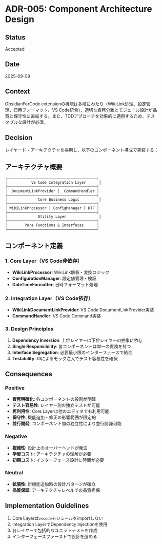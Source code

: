 # ADR-005: Component Architecture Design

## Status
Accepted

## Date
2025-09-09

## Context
ObsidianForCode extensionの機能は多岐にわたり（WikiLink処理、設定管理、日時フォーマット、VS Code統合）、適切な責務分離とモジュール設計が品質と保守性に直結する。また、TDDアプローチを効果的に適用するため、テスタブルな設計が必須。

## Decision
レイヤード・アーキテクチャを採用し、以下のコンポーネント構成で実装する：

## アーキテクチャ概要
```
┌─────────────────────────────────────────┐
│           VS Code Integration Layer      │
├─────────────────────────────────────────┤
│  DocumentLinkProvider │  CommandHandler │
├─────────────────────────────────────────┤
│              Core Business Logic         │  
├─────────────────────────────────────────┤
│ WikiLinkProcessor │ ConfigManager │ DTF │
├─────────────────────────────────────────┤
│              Utility Layer               │
├─────────────────────────────────────────┤
│        Pure Functions & Interfaces      │
└─────────────────────────────────────────┘
```

## コンポーネント定義

### 1. Core Layer（VS Code非依存）
- **WikiLinkProcessor**: WikiLink解析・変換ロジック
- **ConfigurationManager**: 設定値管理・検証
- **DateTimeFormatter**: 日時フォーマット処理

### 2. Integration Layer（VS Code依存）
- **WikiLinkDocumentLinkProvider**: VS Code DocumentLinkProvider実装
- **CommandHandler**: VS Code Command実装

### 3. Design Principles
1. **Dependency Inversion**: 上位レイヤーは下位レイヤーの抽象に依存
2. **Single Responsibility**: 各コンポーネントは単一の責務を持つ
3. **Interface Segregation**: 必要最小限のインターフェースで結合
4. **Testability**: DIによるモック注入でテスト容易性を確保

## Consequences

### Positive
- **責務明確化**: 各コンポーネントの役割が明確
- **テスト容易性**: レイヤー別の独立テストが可能
- **再利用性**: Core Layerは他のエディタでも利用可能
- **保守性**: 機能追加・修正の影響範囲が限定的
- **並行開発**: コンポーネント間の独立性により並行開発可能

### Negative
- **複雑性**: 設計上のオーバーヘッドが発生
- **学習コスト**: アーキテクチャの理解が必要
- **初期コスト**: インターフェース設計に時間が必要

### Neutral
- **拡張性**: 新機能追加時の設計パターンが確立
- **品質保証**: アーキテクチャレベルでの品質担保

## Implementation Guidelines
1. Core Layerは`vscode`モジュールをimportしない
2. Integration LayerでDependency Injectionを使用
3. 各レイヤーで包括的なユニットテストを作成
4. インターフェースファーストで設計を進める